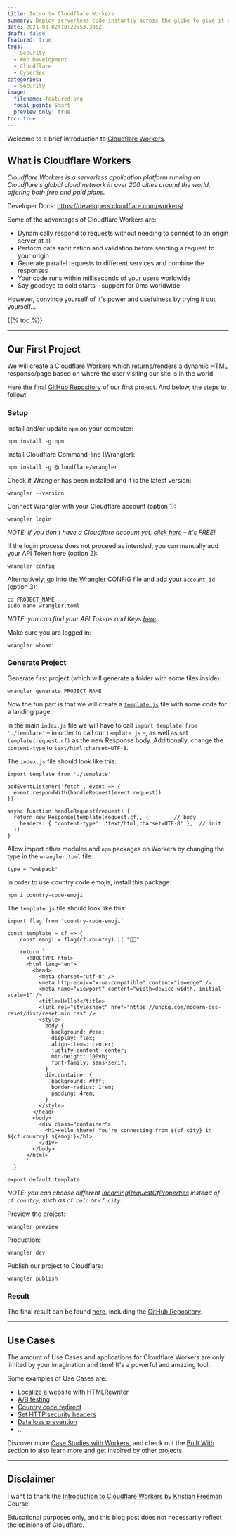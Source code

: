 ```yaml
---
title: Intro to Cloudflare Workers
summary: Deploy serverless code instantly across the globe to give it exceptional performance, reliability, and scale.
date: 2021-08-02T10:22:53.306Z
draft: false
featured: true
tags:
  - Security
  - Web Development
  - Cloudflare
  - CyberSec
categories:
  - Security
image:
  filename: featured.png
  focal_point: Smart
  preview_only: true
toc: true
---
```


Welcome to a brief introduction to [Cloudflare Workers](https://workers.cloudflare.com/).

## What is Cloudflare Workers

_Cloudflare Workers is a serverless application platform running on Cloudflare's global cloud network in over 200 cities around the world, offering both free and paid plans._

Developer Docs: https://developers.cloudflare.com/workers/

Some of the advantages of Cloudflare Workers are:

- Dynamically respond to requests without needing to connect to an origin server at all
- Perform data sanitization and validation before sending a request to your origin
- Generate parallel requests to different services and combine the responses
- Your code runs within milliseconds of your users worldwide
- Say goodbye to cold starts—support for 0ms worldwide

However, convince yourself of it's power and usefulness by trying it out yourself...

{{% toc %}}

* * *

## Our First Project

We will create a Cloudflare Workers which returns/renders a dynamic HTML response/page based on where the user visiting our site is in the world.

Here the final [GitHub Repository](https://github.com/DavidJKTofan/html-my-project) of our first project.
And below, the steps to follow:

### Setup

Install and/or update `npm` on your computer:
```
npm install -g npm
```    

Install Cloudflare Command-line (Wrangler):
```
npm install -g @cloudflare/wrangler
```

Check if Wrangler has been installed and it is the latest version:
```
wrangler --version
```

Connect Wrangler with your Cloudflare account (option 1):
```
wrangler login
```

_NOTE: if you don't have a Cloudflare account yet, [click here](https://dash.cloudflare.com/sign-up) – it's FREE!_

If the login process does not proceed as intended, you can manually add your API Token here (option 2):
```
wrangler config
```

Alternatively, go into the Wrangler CONFIG file and add your `account_id` (option 3):
```
cd PROJECT_NAME
sudo nano wrangler.toml
```

_NOTE: you can find your API Tokens and Keys [here](https://support.cloudflare.com/hc/en-us/articles/200167836-Managing-API-Tokens-and-Keys)._

Make sure you are logged in:
```
wrangler whoami
```

### Generate Project

Generate first project (which will generate a folder with some files inside):
```
wrangler generate PROJECT_NAME
```

Now the fun part is that we will create a [`template.js`](https://github.com/DavidJKTofan/html-my-project/blob/master/template.js) file with some code for a landing page.

In the main `index.js` file we will have to call `import template from './template'` – in order to call our `template.js` –, as well as set `template(request.cf)` as the new Response body. Additionally, change the `content-type` to `text/html;charset=UTF-8`.

The `index.js` file should look like this:
```
import template from './template'

addEventListener('fetch', event => {
  event.respondWith(handleRequest(event.request))
})

async function handleRequest(request) {
  return new Response(template(request.cf), {        // body
    headers: { 'content-type': 'text/html;charset=UTF-8' },  // init
  })
}
```

Allow import other modules and `npm` packages on Workers by changing the type in the `wrangler.toml` file:
```
type = "webpack"
```

In order to use country code emojis, install this package:
```
npm i country-code-emoji
```

The `template.js` file should look like this:
```
import flag from 'country-code-emoji'

const template = cf => {
    const emoji = flag(cf.country) || "👋🏻"

    return `
      <!DOCTYPE html>
      <html lang="en">
        <head>
          <meta charset="utf-8" />
          <meta http-equiv="x-ua-compatible" content="ie=edge" />
          <meta name="viewport" content="width=device-width, initial-scale=1" />
          <title>Hello!</title>
          <link rel="stylesheet" href="https://unpkg.com/modern-css-reset/dist/reset.min.css" />
          <style>
            body {
              background: #eee;
              display: flex;
              align-items: center;
              justify-content: center;
              min-height: 100vh;
              font-family: sans-serif;
            }
            div.container {
              background: #fff;
              border-radius: 1rem;
              padding: 4rem;
            }
          </style>
        </head>
        <body>
          <div class="container">
            <h1>Hello there! You're connecting from ${cf.city} in ${cf.country} ${emoji}</h1>
          </div>
        </body>
      </html>
      `
  }

export default template
```

_NOTE: you can choose different [IncomingRequestCfProperties](https://developers.cloudflare.com/workers/runtime-apis/request#incomingrequestcfproperties) instead of `cf.country`, such as `cf.colo` or `cf.city`._

Preview the project:
```
wrangler preview
```

Production:
```
wrangler dev
```

Publish our project to Cloudflare:
```
wrangler publish
```

### Result

The final result can be found [here](https://html-my-project.davidtofan.workers.dev), including the [GitHub Repository](https://github.com/DavidJKTofan/html-my-project).

* * *

## Use Cases

The amount of Use Cases and applications for Cloudflare Workers are only limited by your imagination and time! It's a powerful and amazing tool.

Some examples of Use Cases are:

- [Localize a website with HTMLRewriter](https://developers.cloudflare.com/workers/tutorials/localize-a-website)
- [A/B testing](https://developers.cloudflare.com/workers/examples/ab-testing)
- [Country code redirect](https://developers.cloudflare.com/workers/examples/country-code-redirect)
- [Set HTTP security headers](https://developers.cloudflare.com/workers/examples/security-headers)
- [Data loss prevention](https://developers.cloudflare.com/workers/examples/data-loss-prevention)
- ...

Discover more [Case Studies with Workers](https://www.cloudflare.com/case-studies/?product=Workers), and check out the [Built With](https://workers.cloudflare.com/built-with) section to also learn more and get inspired by other projects.

* * * * *

## Disclaimer

I want to thank the [Introduction to Cloudflare Workers by Kristian Freeman](https://egghead.io/courses/introduction-to-cloudflare-workers-5aa3) Course.

Educational purposes only, and this blog post does not necessarily reflect the opinions of Cloudflare.
